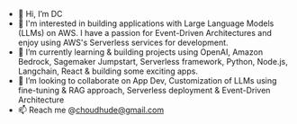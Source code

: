 - 👋 Hi, I’m DC 
- 👀 I'm interested in building applications with Large Language Models (LLMs) on AWS. I have a passion for Event-Driven Architectures and enjoy using AWS's Serverless services for development.
- 🌱 I’m currently learning & building projects using OpenAI, Amazon Bedrock, Sagemaker Jumpstart, Serverless framework, Python, Node.js, Langchain, React & building some exciting apps.
- 💞️ I’m looking to collaborate on App Dev, Customization of LLMs using fine-tuning & RAG approach, Serverless deployment & Event-Driven Architecture
- 📫 Reach me @choudhude@gmail.com

<!---
choudhde/choudhde is a ✨ special ✨ repository because its `README.md` (this file) appears on your GitHub profile.
You can click the Preview link to take a look at your changes.
--->

